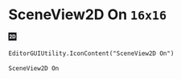 # SceneView2D On `16x16`
<img src="/img/SceneView2D%20On.png" width=16 height=16>

``` CSharp
EditorGUIUtility.IconContent("SceneView2D On")
```
```
SceneView2D On
```

